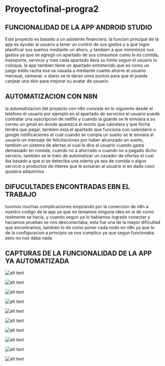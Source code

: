 # Proyectofinal-progra2

## FUNCIONALIDAD DE LA APP ANDROID STUDIO
Este proyecto es basado a un asistente financiero.
la funcion principal de la app es ayudar al usuario a tener un control de sus gastos 
y a que logre planificar sus sueños mediante un ahoro, y tambien a que miniminize sus gastos 
ya que se agrego un apartado de sus consumos como lo es comida, trasnporte, servicio y mas cada apartado lleva 
su limite segun el usuario lo coloque, la app tambien tiene un apartado entretenido que es como un juego estilo racha
esa va vasada a mediante cuanto ahorre el usuario mensual, semanal. o diario se le daran unos puntos para que el 
pueda canjear una skin para mejorar su avatar de usuario

## AUTOMATIZACION CON N8N
la automatizacion del proyecto con n8n consiste en lo siguiente 
desde el telefono el usuario por ejemplo en el apartado de servicios el usuario puede contratar una suscripcion 
de netflix y cuando la guarde se le eniviara a su correo un gmail en donde aparezca el monto que calcelara y que 
fecha tendra que pagar, tambien esta el apartado que funciona con calendario o google notificaciones el cual cuando
se cumpla un sueño se le enviara al usuario un mensaje de felicitaciones por haber alcanzado un sueño, tambien un sistema 
de alertas el cual le dira al usuario cuando gasta demasiado en comida, cuando no a ahorrado o cuando no a pagado dicho
servicio, tambien se le trato de automatizar un cazador de ofertas el cual iba basado a que si se detectba una oderta ya sea 
de comida o algun servicio o productos de interes que le avisaran al usuario si en dado caso quisiera adquirirlos 


## DIFUCULTADES ENCONTRADAS EBN EL TRABAJO

tuvimos muchas complicaciones empzando por la coneccion de n8n a nuestro codigo de la app ya que no teniamos 
ninguna idea en si de como realmente se hacia, y cuando segun ya lo habiamos logrado conectar y haciamos pruebas 
se nos desconectaba, esta fue una de la mayor dificultad que encontramos, tambien lo de como poner cada nodo en n8n
ya que lo de la configuracion a principio se nos complico ya que segun funcionaba pero no nos daba nada


##  CAPTURAS DE LA FUNCIONALIDAD DE LA APP YA AUTOMATIZADA 


![alt text](<Imagen de WhatsApp 2025-10-24 a las 22.16.59_5f1e20c6.jpg>)

![alt text](<Imagen de WhatsApp 2025-10-24 a las 21.45.03_657598f8.jpg>)

![alt text](<Imagen de WhatsApp 2025-10-24 a las 22.14.31_275fe753.jpg>)

![alt text](<Imagen de WhatsApp 2025-10-24 a las 22.14.31_275fe753-1.jpg>)

![alt text](<Imagen de WhatsApp 2025-10-24 a las 22.14.49_a3ff380d.jpg>)

![alt text](<Imagen de WhatsApp 2025-10-24 a las 22.15.37_199d3c3d.jpg>)

![alt text](<Imagen de WhatsApp 2025-10-24 a las 22.16.59_d990be4e.jpg>)

![alt text](<Imagen de WhatsApp 2025-10-24 a las 22.17.00_3b5a425a.jpg>)

![alt text](<Imagen de WhatsApp 2025-10-24 a las 22.17.00_52149d67.jpg>)

![alt text](<Imagen de WhatsApp 2025-10-24 a las 22.17.14_cdc1f442.jpg>)


